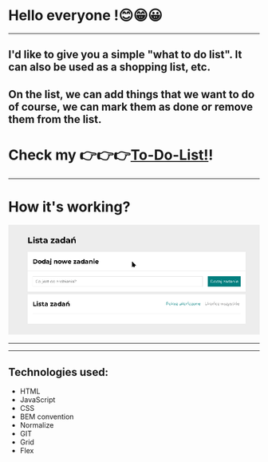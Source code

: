  # Hello everyone !😊😁😀 
 ---
 ## I'd like to give you a simple "what to do list". It can also be used as a shopping list, etc.
 ## On the list, we can add things that we want to do of course, we can mark them as done or remove them from the list.
 # Check my 👉👉👉[To-Do-List!](https://picioo.github.io/to-do-list/)!
 ---

 # How it's working?

![enter image description here](img/to-do-list-js.gif)

---
---

 ## Technologies used:
- HTML
- JavaScript
- CSS
- BEM convention
- Normalize
- GIT
- Grid
- Flex

